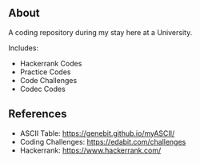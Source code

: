 ## About
A coding repository during my stay here at a University.

Includes:
- Hackerrank Codes
- Practice Codes
- Code Challenges
- Codec Codes

## References
- ASCII Table: https://genebit.github.io/myASCII/
- Coding Challenges: https://edabit.com/challenges
- Hackerrank: https://www.hackerrank.com/
